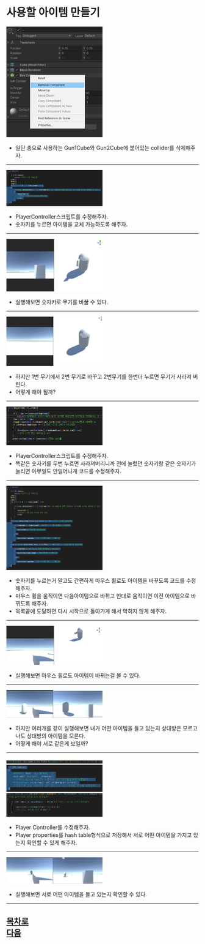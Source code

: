 사용할 아이템 만들기      
=======================
<img src="https://github.com/isp829/3dunitymulty/blob/master/images/lecture6/lecture6-2/6-2-1.PNG" width="50%">  

* 일단 총으로 사용하는 Gun1Cube와 Gun2Cube에 붙어있는 collider를 삭제해주자.  

------------------------------------------------------    
<img src="https://github.com/isp829/3dunitymulty/blob/master/images/lecture6/lecture6-2/6-2-2.PNG" width="50%">  

* PlayerController스크립트를 수정해주자.  
* 숫자키를 누르면 아이템을 교체 가능하도록 해주자.  

-----------------------------
<img src="https://github.com/isp829/3dunitymulty/blob/master/images/lecture6/lecture6-2/6-2-3.PNG" width="50%">  

* 실행해보면 숫자키로 무기를 바꿀 수 있다.  

------------------------------------------------------    
<img src="https://github.com/isp829/3dunitymulty/blob/master/images/lecture6/lecture6-2/6-2-4.PNG" width="50%">  

* 하지만 1번 무기에서 2번 무기로 바꾸고 2번무기를 한번더 누르면 무기가 사라져 버린다.  
* 어떻게 해야 될까?   

------------------------------------------------------    
<img src="https://github.com/isp829/3dunitymulty/blob/master/images/lecture6/lecture6-2/6-2-5.PNG" width="50%">  

* PlayerController스크립트를 수정해주자.  
* 똑같은 숫자키를 두번 누르면 사라져버리니까 전에 눌렀던 숫자키랑 같은 숫자키가 눌리면 아무일도 안일어나게 코드를 수정해주자.  

------------------------------------------------------    
<img src="https://github.com/isp829/3dunitymulty/blob/master/images/lecture6/lecture6-2/6-2-6.PNG" width="50%">  

* 숫자키를 누르는거 말고도 간편하게 마우스 휠로도 아이템을 바꾸도록 코드를 수정해주자.  
* 마우스 휠을 움직이면 다음아이템으로 바뀌고 반대로 움직이면 이전 아이템으로 바뀌도록 해주자.  
* 목록끝에 도달하면 다시 시작으로 돌아가게 해서 막히지 않게 해주자.  

------------------------------------------------------    
<img src="https://github.com/isp829/3dunitymulty/blob/master/images/lecture6/lecture6-2/6-2-7.PNG" width="50%">  

* 실행해보면 마우스 휠로도 아이템이 바뀌는걸 볼 수 있다.  

------------------------------------------------------    
<img src="https://github.com/isp829/3dunitymulty/blob/master/images/lecture6/lecture6-2/6-2-8.PNG" width="50%">  

* 하지만 여러개를 같이 실행해보면 내가 어떤 아이템을 들고 있는지 상대방은 모르고 나도 상대방의 아이템을 모른다.  
* 어떻게 해야 서로 같은게 보일까?    

------------------------------------------------------    
<img src="https://github.com/isp829/3dunitymulty/blob/master/images/lecture6/lecture6-2/6-2-9.PNG" width="50%">  
<img src="https://github.com/isp829/3dunitymulty/blob/master/images/lecture6/lecture6-2/6-2-10.PNG" width="50%">  
<img src="https://github.com/isp829/3dunitymulty/blob/master/images/lecture6/lecture6-2/6-2-11.PNG" width="50%">  

* Player Controller를 수정해주자.  
* Player properties를 hash table형식으로 저장해서 서로 어떤 아이템을 가지고 있는지 확인할 수 있게 해주자.  

------------------------------------------------------    
<img src="https://github.com/isp829/3dunitymulty/blob/master/images/lecture6/lecture6-2/6-2-12.PNG" width="50%">  

* 실행해보면 서로 어떤 아이템을 들고 있는지 확인할 수 있다.     

------------------------------------------------------    
[목차로](https://github.com/isp829/3dunitymulty/blob/master/README.md)  
[다음](https://github.com/isp829/3dunitymulty/blob/master/lecture/lecture7-1.md)  
-----------------------------
